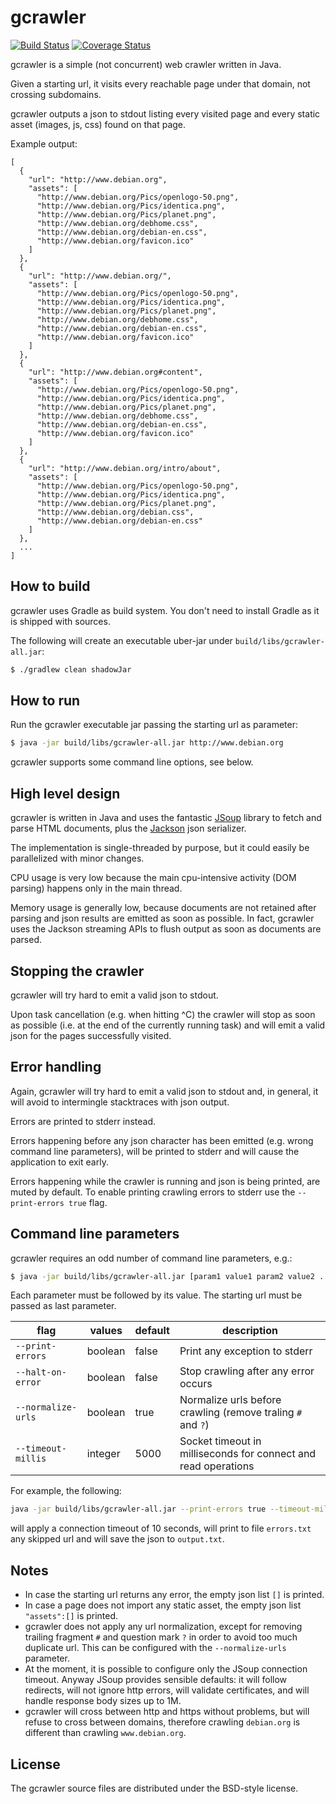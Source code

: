 gcrawler
===

[![Build Status](https://travis-ci.org/cristiangreco/gcrawler.svg?branch=master)](https://travis-ci.org/cristiangreco/gcrawler)
[![Coverage Status](https://coveralls.io/repos/github/cristiangreco/gcrawler/badge.svg?branch=master)](https://coveralls.io/github/cristiangreco/gcrawler?branch=master)

gcrawler is a simple (not concurrent) web crawler written in Java.

Given a starting url, it visits every reachable page under that domain, not crossing subdomains.

gcrawler outputs a json to stdout listing every visited page and every static asset (images, js, css) found on that page.

Example output:

```
[
  {
    "url": "http://www.debian.org",
    "assets": [
      "http://www.debian.org/Pics/openlogo-50.png",
      "http://www.debian.org/Pics/identica.png",
      "http://www.debian.org/Pics/planet.png",
      "http://www.debian.org/debhome.css",
      "http://www.debian.org/debian-en.css",
      "http://www.debian.org/favicon.ico"
    ]
  },
  {
    "url": "http://www.debian.org/",
    "assets": [
      "http://www.debian.org/Pics/openlogo-50.png",
      "http://www.debian.org/Pics/identica.png",
      "http://www.debian.org/Pics/planet.png",
      "http://www.debian.org/debhome.css",
      "http://www.debian.org/debian-en.css",
      "http://www.debian.org/favicon.ico"
    ]
  },
  {
    "url": "http://www.debian.org#content",
    "assets": [
      "http://www.debian.org/Pics/openlogo-50.png",
      "http://www.debian.org/Pics/identica.png",
      "http://www.debian.org/Pics/planet.png",
      "http://www.debian.org/debhome.css",
      "http://www.debian.org/debian-en.css",
      "http://www.debian.org/favicon.ico"
    ]
  },
  {
    "url": "http://www.debian.org/intro/about",
    "assets": [
      "http://www.debian.org/Pics/openlogo-50.png",
      "http://www.debian.org/Pics/identica.png",
      "http://www.debian.org/Pics/planet.png",
      "http://www.debian.org/debian.css",
      "http://www.debian.org/debian-en.css"
    ]
  },
  ...
]
```

## How to build

gcrawler uses Gradle as build system. You don't need to install Gradle as it is shipped with sources.

The following will create an executable uber-jar under `build/libs/gcrawler-all.jar`:

```sh
$ ./gradlew clean shadowJar
```

## How to run

Run the gcrawler executable jar passing the starting url as parameter:

```sh
$ java -jar build/libs/gcrawler-all.jar http://www.debian.org
```

gcrawler supports some command line options, see below.

## High level design

gcrawler is written in Java and uses the fantastic [JSoup](https://jsoup.org) library to fetch and parse HTML documents, plus the [Jackson](https://github.com/FasterXML/jackson) json serializer.

The implementation is single-threaded by purpose, but it could easily be parallelized with minor changes.

CPU usage is very low because the main cpu-intensive activity (DOM parsing) happens only in the main thread.

Memory usage is generally low, because documents are not retained after parsing and json results are emitted as soon as possible. In fact, gcrawler uses the Jackson streaming APIs to flush output as soon as documents are parsed.

## Stopping the crawler

gcrawler will try hard to emit a valid json to stdout.

Upon task cancellation (e.g. when hitting ^C) the crawler will stop as soon as possible (i.e. at the end of the currently running task) and will emit a valid json for the pages successfully visited.

## Error handling

Again, gcrawler will try hard to emit a valid json to stdout and, in general, it will avoid to intermingle stacktraces with json output.

Errors are printed to stderr instead.
 
Errors happening before any json character has been emitted (e.g. wrong command line parameters), will be printed to stderr and will cause the application to exit early.

Errors happening while the crawler is running and json is being printed, are muted by default. To enable printing crawling errors to stderr use the `--print-errors true` flag. 

## Command line parameters

gcrawler requires an odd number of command line parameters, e.g.:

```sh
$ java -jar build/libs/gcrawler-all.jar [param1 value1 param2 value2 ...] <url>
```

Each parameter must be followed by its value. The starting url must be passed as last parameter.

flag | values | default | description
---- | ------ | ------- | -----------
`--print-errors` | boolean | false | Print any exception to stderr
`--halt-on-error` | boolean | false | Stop crawling after any error occurs
`--normalize-urls` | boolean | true | Normalize urls before crawling (remove traling `#` and `?`) 
`--timeout-millis` | integer | 5000 | Socket timeout in milliseconds for connect and read operations

For example, the following:

```sh
java -jar build/libs/gcrawler-all.jar --print-errors true --timeout-millis 10000 www.debian.org 2>errors.txt >output.txt
```

will apply a connection timeout of 10 seconds, will print to file `errors.txt` any skipped url and will save the json to `output.txt`. 

## Notes

- In case the starting url returns any error, the empty json list `[]` is printed.
- In case a page does not import any static asset, the empty json list `"assets":[]` is printed.
- gcrawler does not apply any url normalization, except for removing trailing fragment `#` and question mark `?` in order to avoid too much duplicate url. This can be configured with the `--normalize-urls` parameter.
- At the moment, it is possible to configure only the JSoup connection timeout. Anyway JSoup provides sensible defaults: it will follow redirects, will not ignore http errors, will validate certificates, and will handle response body sizes up to 1M.
- gcrawler will cross between http and https without problems, but will refuse to cross between domains, therefore crawling `debian.org` is different than crawling `www.debian.org`. 

## License

The gcrawler source files are distributed under the BSD-style license.
